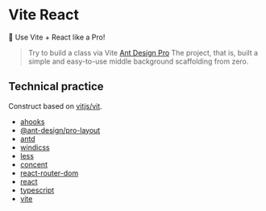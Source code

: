 # Vite React

🚀 Use Vite + React like a Pro!

> Try to build a class via Vite [Ant Design Pro](https://github.com/ant-design/ant-design-pro) The project, that is, built a simple and easy-to-use middle background scaffolding from zero.

## Technical practice

Construct based on [vitjs/vit](https://github.com/vitjs/vit).

- [ahooks](https://ahooks.js.org/hooks)
- [@ant-design/pro-layout](https://procomponents.ant.design/components/layout)
- [antd](https://github.com/ant-design/ant-design)
- [windicss](https://github.com/windicss/windicss)
- [less](https://github.com/less/less.js)
- [concent](https://github.com/concentjs/concent)
- [react-router-dom](https://github.com/ReactTraining/react-router)
- [react](https://github.com/facebook/react)
- [typescript](https://github.com/microsoft/TypeScript)
- [vite](https://github.com/vitejs/vite)
